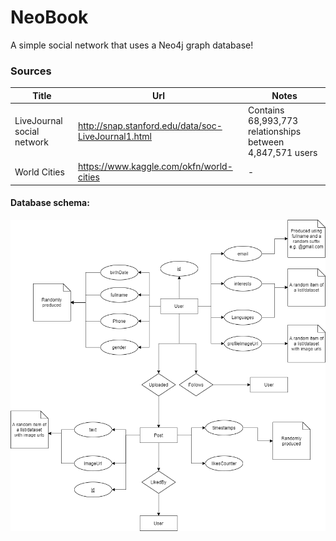 # NeoBook
A simple social network that uses a Neo4j graph database!


### Sources
Title | Url | Notes
------------ | ------------- | --------------
LiveJournal social network | http://snap.stanford.edu/data/soc-LiveJournal1.html | Contains 68,993,773 relationships  between 4,847,571 users
World Cities | https://www.kaggle.com/okfn/world-cities | -


#### Database schema:

![Db Schema](https://github.com/p17griv/neobook/blob/main/db_schema.png)

